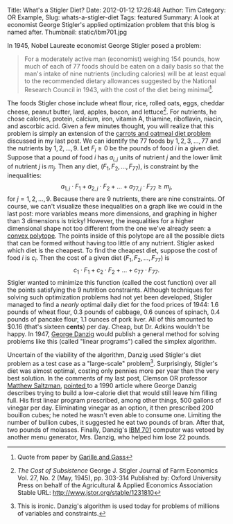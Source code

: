 Title: What&#039;s a Stigler Diet?
Date: 2012-01-12 17:26:48
Author: Tim
Category: OR Example,
Slug: whats-a-stigler-diet
Tags: featured
Summary: A look at economist George Stigler's applied optimization problem that this blog is named after.
Thumbnail: static/ibm701.jpg

In 1945, Nobel Laureate economist George Stigler posed a problem:

> For a moderately active man (economist) weighing 154 pounds, how much of each of 77 foods should be eaten on a daily basis so that the man's intake of nine nutrients (including calories) will be at least equal to the recommended dietary allowances suggested by the National Research Council in 1943, with the cost of the diet being minimal[^1diet].

The foods Stigler chose include wheat flour, rice, rolled oats, eggs, cheddar cheese, peanut butter, lard, apples, bacon, and lettuce[^2diet]. For nutrients, he chose calories, protein, calcium, iron, vitamin A, thiamine, riboflavin, niacin, and ascorbic acid. Given a few minutes thought, you will realize that this problem is simply an extension of the [carrots and oatmeal diet problem](http://www.stiglerdiet.com/2012/01/09/carrots-oatmeal-operations-research/) discussed in my last post. We can identify the 77 foods by  $1, 2, 3, \ldots, 77$ and the nutrients by $1, 2, \ldots, 9$. Let $F_i\geq 0$ be the pounds of food $i$ in a given diet. Suppose that a pound of food $i$ has $a_{i,j}$ units of nutrient $j$ and the lower limit of nutrient $j$ is $m_j$. Then any diet, $(F_1, F_2, \ldots, F_{77})$, is constraint by the inequalities: $$a_{1,j}\cdot F_1+a_{2,j}\cdot F_2+\ldots+a_{77,j}\cdot F_{77}\geq m_j,$$ for $j=1,2,\ldots,9$. Because there are $9$ nutrients, there are nine constraints. Of course, we can't visualize these inequalities on a graph like we could in the last post: more variables means more dimensions, and graphing in higher than 3 dimensions is tricky! However, the inequalities for a higher dimensional shape not too different from the one we've already seen: a [convex polytope](http://en.wikipedia.org/wiki/Convex_polyhedron). The points inside of this polytope are all the possible diets that can be formed without having too little of any nutrient. Stigler asked which diet is the cheapest. To find the cheapest diet, suppose the cost of food $i$ is $c_i$. Then the cost of a given diet $(F_1, F_2, \ldots, F_{77})$ is $$c_1\cdot F_1 +c_2\cdot F_2 +\ldots+c_{77}\cdot F_{77}.$$ Stigler wanted to minimize this function (called the cost function) over all the points satisfying the 9 nutrition constraints. Although techniques for solving such optimization problems had not yet been developed, Stigler managed to find a _nearly_ optimal daily diet for the food prices of 1944: 1.6 pounds of wheat flour, 0.3 pounds of cabbage, 0.6 ounces of spinach, 0.4 pounds of pancake flour, 1.1 ounces of pork liver. All of this amounted to $0.16 (that's sixteen **cents**) per day. Cheap, but Dr. Adkins wouldn't be happy. In 1947, [George Danzig](http://en.wikipedia.org/wiki/George_Dantzig) would publish a general method for solving problems like this (called "linear programs") called the simplex algorithm.

Uncertain of the viability of the algorithm, Danzig used Stigler's diet problem as a test case as a "large-scale" problem[^3diet]. Surprisingly, Stigler's diet was almost optimal, costing only pennies more per year than the very best solution. In the comments of my last post, Clemson OR professor [Matthew Saltzman](http://www.math.clemson.edu/~mjs/), [pointed ](http://www.stiglerdiet.com/2012/01/09/carrots-oatmeal-operations-research/#comment-3)to a 1990 article where George Danzig describes trying to build a low-calorie diet that would still leave him filling full. His first linear program prescribed, among other things, 500 gallons of vinegar per day. Eliminating vinegar as an option, it then prescribed 200 bouillon cubes; he noted he wasn't even able to consume one. Limiting the number of bullion cubes, it suggested he eat two pounds of bran. After that, two pounds of molasses. Finally, Danzig's [IBM 701](http://www-03.ibm.com/ibm/history/exhibits/701/701_intro.html) computer was vetoed by another menu generator, Mrs. Danzig, who helped him lose 22 pounds.[ ](http://www-03.ibm.com/ibm/history/exhibits/701/701_intro.html)

[^1diet]: Quote from paper by [Garille and Gass](http://www.jstor.org/pss/222950)

[^2diet]: _The Cost of Subsistence_ George J. Stigler Journal of Farm Economics Vol. 27, No. 2 (May, 1945), pp. 303-314 Published by: Oxford University Press on behalf of the Agricultural & Applied Economics Association Stable URL: http://www.jstor.org/stable/1231810

[^3diet]: This is ironic. Danzig's algorithm is used today for problems of millions of variables and constraints.

